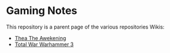 # Gaming Notes

This repository is a parent page of the various repositories Wikis:
- [Thea The Awekening](https://github.com/mooikos/gaming_notes_thea_the_awakening/wiki)
- [Total War Warhammer 3](https://github.com/mooikos/gaming_notes_total_war_warhammer_3/wiki)
